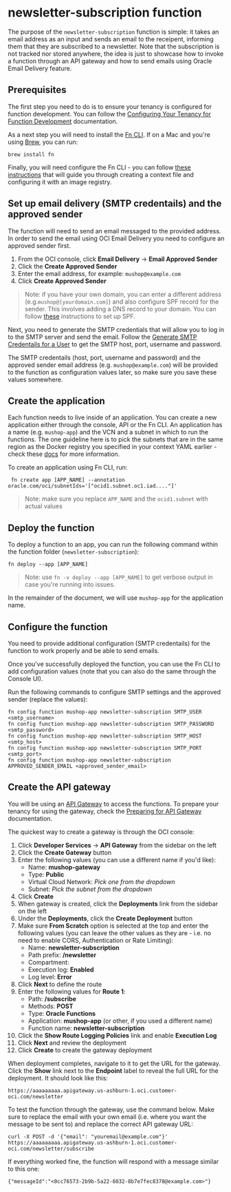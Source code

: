 # newsletter-subscription function

The purpose of the `newsletter-subscription` function is simple: it takes an email address as an input and sends an email to the receipent, informing them that they are subscribed to a newsletter. Note that the subscription is not tracked nor stored anywhere, the idea is just to showcase how to invoke a function through an API gateway and how to send emails using Oracle Email Delivery feature.


## Prerequisites

The first step you need to do is to ensure your tenancy is configured for function development. You can follow the [Configuring Your Tenancy for Function Development](https://docs.cloud.oracle.com/iaas/Content/Functions/Tasks/functionsconfiguringtenancies.htm) documentation.

As a next step you will need to install the [Fn CLI](https://github.com/fnproject/cli). If on a Mac and you're using [Brew](https://brew.sh), you can run:

```
brew install fn
```

Finally, you will need configure the Fn CLI - you can follow [these instructions](https://docs.cloud.oracle.com/iaas/Content/Functions/Tasks/functionscreatefncontext.htm) that will guide you through creating a context file and configuring it with an image registry.

## Set up email delivery (SMTP credentails) and the approved sender

The function will need to send an email messaged to the provided address. In order to send the email using OCI Email Delivery you need to configure an approved sender first.

1. From the OCI console, click **Email Delivery** -> **Email Approved Sender**
1. Click the **Create Approved Sender**
1. Enter the email address, for example: `mushop@example.com`
1. Click **Create Approved Sender**

>Note: if you have your own domain, you can enter a different address (e.g.`mushop@[yourdomain.com]`) and also configure SPF record for the sender. This involves adding a DNS record to your domain. You can follow [these](https://docs.cloud.oracle.com/iaas/Content/Email/Tasks/configurespf.htm) instructions to set up SPF.

Next, you need to generate the SMTP credentials that will allow you to log in to the SMTP server and send the email. Follow the [Generate SMTP Credentails for a User](https://docs.cloud.oracle.com/iaas/Content/Email/Tasks/generatesmtpcredentials.htm) to get the SMTP host, port, username and password.

The SMTP credentails (host, port, username and password) and the approved sender email address (e.g. `mushop@example.com`) will be provided to the function as configuration values later, so make sure you save these values somewhere.

## Create the application

Each function needs to live inside of an application. You can create a new application either through the console, API or the Fn CLI. An application has a name (e.g. `mushop-app`) and the VCN and a subnet in which to run the functions. The one guideline here is to pick the subnets that are in the same region as the Docker registry you specified in your context YAML earlier - check these [docs](https://docs.cloud.oracle.com/iaas/Content/Functions/Tasks/functionscreatingapps.htm) for more information.

To create an application using Fn CLI, run:

```
 fn create app [APP_NAME] --annotation oracle.com/oci/subnetIds='["ocid1.subnet.oc1.iad...."]'
```

>Note: make sure you replace `APP_NAME` and the `ocid1.subnet` with actual values

## Deploy the function

To deploy a function to an app, you can run the following command within the function folder (`newsletter-subscription`):

```
fn deploy --app [APP_NAME]
```
>Note: use `fn -v deploy --app [APP_NAME]` to get verbose output in case you're running into issues.

In the remainder of the document, we will use `mushop-app` for the application name.

## Configure the function

You need to provide additional configuration (SMTP credentails) for the function to work properly and be able to send emails.

Once you've successfully deployed the function, you can use the Fn CLI to add configuration values (note that you can also do the same through the Console UI).

Run the following commands to configure SMTP settings and the approved sender (replace the values):

```
fn config function mushop-app newsletter-subscription SMTP_USER <smtp_username>
fn config function mushop-app newsletter-subscription SMTP_PASSWORD <smtp_password>
fn config function mushop-app newsletter-subscription SMTP_HOST <smtp_host>
fn config function mushop-app newsletter-subscription SMTP_PORT <smtp_port>
fn config function mushop-app newsletter-subscription APPROVED_SENDER_EMAIL <approved_sender_email>
```

## Create the API gateway

You will be using an [API Gateway](https://docs.cloud.oracle.com/iaas/Content/APIGateway/Concepts/apigatewayoverview.htm) to access the functions. To prepare your tenancy for using the gateway, check the [Preparing for API Gateway](https://docs.cloud.oracle.com/iaas/Content/APIGateway/Concepts/apigatewayprerequisites.htm) documentation.

The quickest way to create a gateway is through the OCI console:

1. Click **Developer Services** -> **API Gateway** from the sidebar on the left
1. Click the **Create Gateway** button
1. Enter the following values (you can use a different name if you'd like):
    - Name: **mushop-gateway**
    - Type: **Public**
    - Virtual Cloud Network: *Pick one from the dropdown*
    - Subnet: *Pick the subnet from the dropdown*
1. Click **Create**
1. When gateway is created, click the **Deployments** link from the sidebar on the left
1. Under the **Deployments**, click the **Create Deployment** button
1. Make sure **From Scratch** option is selected at the top and enter the following values (you can leave the other values as they are - i.e. no need to enable CORS, Authentication or Rate Limiting):
    - Name: **newsletter-subscription**
    - Path prefix: **/newsletter**
    - Compartment: <Pick your compartment>
    - Execution log: **Enabled**
    - Log level: **Error**
1. Click **Next** to define the route
1. Enter the following values for **Route 1**:
    - Path: **/subscribe**
    - Methods: **POST**
    - Type: **Oracle Functions**
    - Application: **mushop-app** (or other, if you used a different name)
    - Function name: **newsletter-subscription**
1. Click the **Show Route Logging Policies** link and enable **Execution Log**
1. Click **Next** and review the deployment
1. Click **Create** to create the gateway deployment

When deployment completes, navigate to it to get the URL for the gateway. Click the **Show** link next to the **Endpoint** label to reveal the full URL for the deployment. It should look like this:

```
https://aaaaaaaaa.apigateway.us-ashburn-1.oci.customer-oci.com/newsletter
```

To test the function through the gateway, use the command below. Make sure to replace the email with your own email (i.e. where you want the message to be sent to) and replace the correct API gateway URL:

```
curl -X POST -d '{"email": "youremail@example.com"}'  https://aaaaaaaaa.apigateway.us-ashburn-1.oci.customer-oci.com/newsletter/subscribe
```

If everything worked fine, the function will respond with a message similar to this one:

```
{"messageId":"<0cc76573-2b9b-5a22-6032-8b7e7fec8378@example.com>"}
```